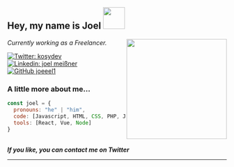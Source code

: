 <h2> Hey, my name is Joel <img src="https://media.giphy.com/media/mGcNjsfWAjY5AEZNw6/giphy.gif" width="50"></h2>
<img align='right' src="https://media.giphy.com/media/y93slPbDMdeXJQONHa/giphy.gif" width="230">
<p><em>Currently working as a Freelancer.
</br> 
</em></p>

[![Twitter: kosydev](https://img.shields.io/twitter/follow/kosydev?style=social)](https://twitter.com/kosydev)
[![Linkedin: joel meißner](https://img.shields.io/badge/-joelmeißner-blue?style=flat-square&logo=Linkedin&logoColor=white&link=https://www.linkedin.com/in/joel-meißner-667010269/)](https://www.linkedin.com/in/joel-meißner-667010269/)
[![GitHub joeeel1](https://img.shields.io/github/followers/joeeel1?label=follow&style=social)](https://github.com/joeeel1)


### A little more about me...  

```javascript
const joel = {
  pronouns: "he" | "him",
  code: [Javascript, HTML, CSS, PHP, Java],
  tools: [React, Vue, Node]
}
```
<br>
<em><b>If you like, you can contact me on Twitter</em>

---
